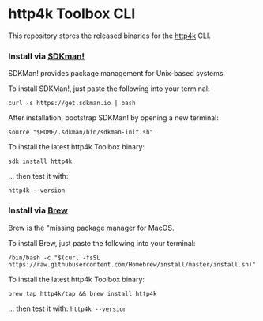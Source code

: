 # http4k Toolbox CLI

This repository stores the released binaries for the [http4k](https://http4k.org) CLI.

### Install via <a href="https://sdkman.io/">SDKman!</a>
SDKMan! provides package management for Unix-based systems.

To install SDKMan!, just paste the following into your terminal:

```curl -s https://get.sdkman.io | bash```

After installation, bootstrap SDKMan! by opening a new terminal:

```source "$HOME/.sdkman/bin/sdkman-init.sh"```

To install the latest http4k Toolbox binary:

```sdk install http4k```

... then test it with:

```http4k --version```

### Install via <a href="https://brew.sh//">Brew</a>
Brew is the "missing package manager for MacOS.

To install Brew, just paste the following into your terminal:

```/bin/bash -c "$(curl -fsSL https://raw.githubusercontent.com/Homebrew/install/master/install.sh)"```

To install the latest http4k Toolbox binary:

```brew tap http4k/tap && brew install http4k``` 

... then test it with:
```http4k --version```
